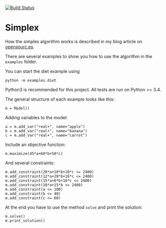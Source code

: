[![Build Status](https://travis-ci.org/opensourcesblog/simplex.svg?branch=master)](https://travis-ci.org/opensourcesblog/simplex)
# Simplex

How the simplex algorithm works is described in my blog article on [opensourc.es](http://opensourc.es/blog/simplex).

There are several examples to show you how to use the algorithm in the `examples` folder.

You can start the diet example using 
```
python -m examples.diet
```

Python3 is recommended for this project. All tests are run on Python >= 3.4. 


The general structure of each example looks like this:

```
m = Model()
```
Adding variables to the model:
```
a = m.add_var("real+", name="apple")
b = m.add_var("real+", name="banana")
c = m.add_var("real+", name="carrot")
```
Include an objective function:
```
m.maximize(45*a+60*b+50*c)
```
And several constraints:
```
m.add_constraint(20*a+10*b+10*c <= 2400)
m.add_constraint(12*a+28*b+16*c <= 2400)
m.add_constraint(15*a+6*b+16*c <= 2400)
m.add_constraint(10*a+15*b <= 2400)
m.add_constraint(a <= 100)
m.add_constraint(b <= 40)
m.add_constraint(c <= 60)
```

At the end you have to use the method `solve` and print the solution:
```
m.solve()
m.print_solution()
```
